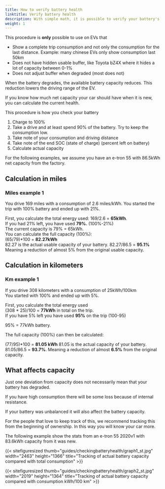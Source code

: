 ```yaml
---
title: How to verify battery health
linktitle: Verify battery health
description: With simple math, it is possible to verify your battery's overall status. This guide explains how.
weight: 1
---
```

<!-- markdownlint-disable MD033 -->

<div class="alert alert-warning" role="alert">
  This procedure is <b>only</b> possible to use on EVs that
  <ul>
  <li>Show a complete trip consumption and not only the consumption for the last distance. Example: many chinese EVs only show consumption last 50km</li>
  <li>Does not have hidden usable buffer, like Toyota bZ4X where it hides a lot of capacity between 0-1%</li>
  <li>Does not adjust buffer when degraded (most does not)</li>
  </ul>
</div>

When the battery degrades, the available battery capacity reduces. This reduction lowers the driving range of the EV.

If you know how much net capacity your car should have when it is new, you can calculate the current health.

This procedure is how you check your battery

1. Charge to 100%
2. Take a drive and at least spend 90% of the battery. Try to keep the consumption low.
3. Take note of your consumption and driving distance
4. Take note of the end SOC (state of charge) (percent left on battery)
5. Calculate actual capacity

For the following examples, we assume you have an e-tron 55 with 86.5kWh net capacity from the factory.

## Calculation in miles

### Miles example 1

You drive 169 miles with a consumption of 2.6 miles/kWh. You started the trip with 100% battery and ended up with 21%.

First, you calculate the total energy used: 169/2.6 = <b>65kWh</b>.<br>
If you had 21% left, you have used <b>79%.</b> (100%-21%)<br>
The current capacity is 79% = 65kWh.<br>
You can calculate the full capacity (100%):<br>
(65/79)*100 = <b>82.27kWh</b><br>
82.27 is the actual usable capacity of your battery.
82.27/86.5 = <b>95.1%</b>
Meaning a reduction of almost 5% from the original usable capacity.

## Calculation in kilometers

### Km example 1

If you drive 308 kilometers with a consumption of 25kWh/100km<br>
You started with 100% and ended up with 5%.<br>

First, you calculate the total energy used<br>
(308 * 25)/100 = <b>77kWh</b> in total on the trip.<br>
If you have 5% left you have used <b>95%</b> on the trip (100-95)<br>

95% = 77kWh battery.<br>

The full capacity (100%) can then be calculated:<br>

(77/95)*100 = <b>81.05 kWh</b>
81.05 is the actual capacity of your battery.<br>
81.05/86.5 = <b>93.7%</b>. Meaning a reduction of almost <b>6.5%</b> from the original capacity.

## What affects capacity

Just one deviation from capacity does not necessarily mean that your battery has degraded.

If you have high consumption there will be some loss because of internal resistance. 

If your battery was unbalanced it will also affect the battery capacity.

For the people that love to keep track of this, we recommend  tracking this from the beginning of ownership. In this way you will know your car more.

The following example show the stats from an e-tron 55 2020v1 with 83.6kWh capacity from it was new.

{{< sitefiguresized thumb="guides/checkingbatteryhealth/graph1_st.jpg" width="2463" height="1366" title="Tracking of actual battery capacity compared with total consumption" >}}

{{< sitefiguresized thumb="guides/checkingbatteryhealth/graph2_st.jpg" width="2019" height="1364" title="Tracking of actual battery capacity compared with consumption kWh/100 km" >}}